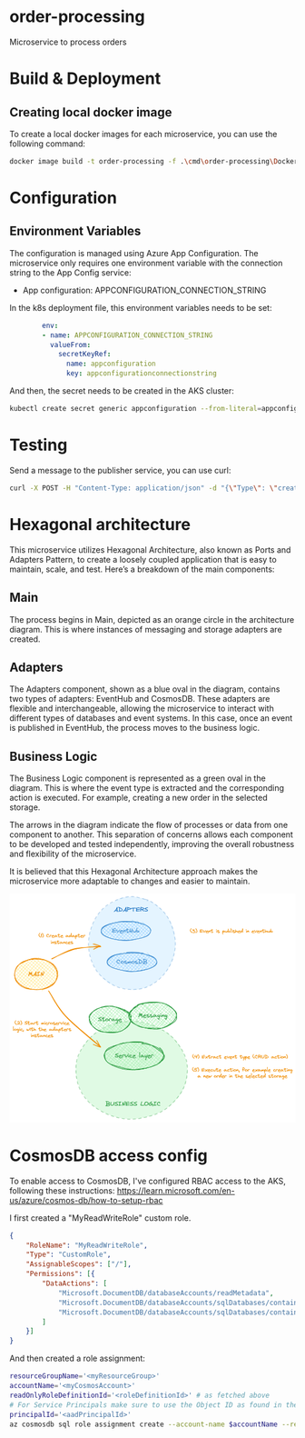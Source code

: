 # order-processing
Microservice to process orders

# Build & Deployment

## Creating local docker image

To create a local docker images for each microservice, you can use the following command:

```bash
docker image build -t order-processing -f .\cmd\order-processing\Dockerfile .
```

# Configuration

## Environment Variables

The configuration is managed using Azure App Configuration. The microservice only requires one environment variable with the connection string to the App Config service:
* App configuration: APPCONFIGURATION_CONNECTION_STRING

In the k8s deployment file, this environment variables needs to be set:

```yaml
        env:
        - name: APPCONFIGURATION_CONNECTION_STRING
          valueFrom:
            secretKeyRef:
              name: appconfiguration
              key: appconfigurationconnectionstring
```

And then, the secret needs to be created in the AKS cluster:

```bash
kubectl create secret generic appconfiguration --from-literal=appconfigurationconnectionstring="<connection string>"
```

# Testing

Send a message to the publisher service, you can use curl:

```bash
curl -X POST -H "Content-Type: application/json" -d "{\"Type\": \"create_order\"}" http://<ipaddress>:80/publish
```

# Hexagonal architecture

This microservice utilizes Hexagonal Architecture, also known as Ports and Adapters Pattern, to create a loosely coupled application that is easy to maintain, scale, and test. Here’s a breakdown of the main components:

## Main

The process begins in Main, depicted as an orange circle in the architecture diagram. This is where instances of messaging and storage adapters are created.

## Adapters

The Adapters component, shown as a blue oval in the diagram, contains two types of adapters: EventHub and CosmosDB. These adapters are flexible and interchangeable, allowing the microservice to interact with different types of databases and event systems.
In this case, once an event is published in EventHub, the process moves to the business logic.

## Business Logic

The Business Logic component is represented as a green oval in the diagram. This is where the event type is extracted and the corresponding action is executed. For example, creating a new order in the selected storage.

The arrows in the diagram indicate the flow of processes or data from one component to another. This separation of concerns allows each component to be developed and tested independently, improving the overall robustness and flexibility of the microservice.

It is believed that this Hexagonal Architecture approach makes the microservice more adaptable to changes and easier to maintain. 

![hexagonal architecture diagram](docs/hexagonal-architecture.png)

# CosmosDB access config

To enable access to CosmosDB, I've configured RBAC access to the AKS, following these instructions: https://learn.microsoft.com/en-us/azure/cosmos-db/how-to-setup-rbac

I first created a "MyReadWriteRole" custom role.

```json
{
    "RoleName": "MyReadWriteRole",
    "Type": "CustomRole",
    "AssignableScopes": ["/"],
    "Permissions": [{
        "DataActions": [
            "Microsoft.DocumentDB/databaseAccounts/readMetadata",
            "Microsoft.DocumentDB/databaseAccounts/sqlDatabases/containers/items/*",
            "Microsoft.DocumentDB/databaseAccounts/sqlDatabases/containers/*"
        ]
    }]
}
```

And then created a role assignment:

```bash
resourceGroupName='<myResourceGroup>'
accountName='<myCosmosAccount>'
readOnlyRoleDefinitionId='<roleDefinitionId>' # as fetched above
# For Service Principals make sure to use the Object ID as found in the Enterprise applications section of the Azure Active Directory portal blade.
principalId='<aadPrincipalId>'
az cosmosdb sql role assignment create --account-name $accountName --resource-group $resourceGroupName --scope "/" --principal-id $principalId --role-definition-id $readOnlyRoleDefinitionId
```
